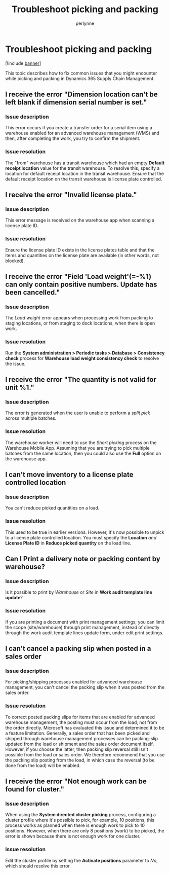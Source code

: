 ﻿---
# required metadata

title: Troubleshoot picking and packing
description: This topic describes how to fix common issues that you might encounter while picking and packing in Dynamics 365 Supply Chain Management.
author: perlynne
manager: tfehr
ms.date: 10/19/2020
ms.topic: article
ms.prod: 
ms.service: dynamics-ax-applications
ms.technology: 

# optional metadata

ms.search.form: 
# ROBOTS: 
audience: Application user
# ms.devlang: 
ms.reviewer: kamaybac
ms.search.scope: Core, Operations
# ms.tgt_pltfrm: 
ms.custom: 
ms.assetid: 
ms.search.region: Global
# ms.search.industry: 
ms.author: perlynne
ms.search.validFrom: 2020-10-19
ms.dyn365.ops.version: 10.0.15
---

# Troubleshoot picking and packing

[!include [banner](../includes/banner.md)]

This topic describes how to fix common issues that you might encounter while picking and packing in Dynamics 365 Supply Chain Management.

## I receive the error "Dimension location can't be left blank if dimension serial number is set."

### Issue description

This error occurs if you create a transfer order for a serial item using a warehouse enabled for an advanced warehouse management (WMS) and then, after completing the work, you try to confirm the shipment.

### Issue resolution

The "from" warehouse has a transit warehouse which had an empty **Default receipt location** value for the transit warehouse. To resolve this, specify a location for default receipt location in the transit warehouse. Ensure that the default receipt location on the transit warehouse is license plate controlled.

## I receive the error "Invalid license plate."

### Issue description

This error message is received on the warehouse app when scanning a license plate ID.

### Issue resolution

Ensure the license plate ID exists in the license plates table and that the items and quantities on the license plate are available (in other words, not blocked).

## I receive the error "Field 'Load weight'(=-%1) can only contain positive numbers. Update has been cancelled."

### Issue description

The *Load weight* error appears when processing work from packing to staging locations, or from staging to dock locations, when there is open work.

### Issue resolution

Run the **System administration \> Periodic tasks \> Database \> Consistency check** process for **Warehouse load weight consistency check** to resolve the issue.

## I receive the error "The quantity is not valid for unit %1."

### Issue description

The error is generated when the user is unable to perform a *split pick* across multiple batches.

### Issue resolution

The warehouse worker will need to use the *Short picking* process on the Warehouse Mobile App. Assuming that you are trying to pick multiple batches from the same location, then you could also use the **Full** option on the warehouse app.

## I can't move inventory to a license plate controlled location

### Issue description

You can't reduce picked quantities on a load.

### Issue resolution

This used to be true in earlier versions. However, it's now possible to unpick to a license plate controlled location. You must specify the **Location** *and* **License Plate ID** in **Reduce picked quantity** on the load line.

## Can I Print a delivery note or packing content by warehouse?

### Issue description

Is it possible to print by *Warehouse* or *Site* in **Work audit template line update**?

### Issue resolution

If you are printing a document with print management settings; you can limit the scope (site/warehouse) through print management, instead of directly through the work audit template lines update form, under edit print settings.

## I can't cancel a packing slip when posted in a sales order

### Issue description

For picking/shipping processes enabled for advanced warehouse management, you can't cancel the packing slip when it was posted from the sales order.

### Issue resolution

To correct posted packing slips for items that are enabled for advanced warehouse management, the posting must occur from the load, not from the order directly. Microsoft has evaluated this issue and determined it to be a feature limitation. Generally, a sales order that has been picked and shipped through warehouse management processes can be packing-slip updated from the load or shipment and the sales order document itself. However, if you choose the latter, then packing slip reversal still isn't possible from the load or sales order. We therefore recommend that you use the packing slip posting from the load, in which case the reversal (to be done from the load) will be enabled.

## I receive the error "Not enough work can be found for cluster."

### Issue description

When using the **System directed cluster picking** process, configuring a cluster profile where it's possible to pick, for example, 10 positions, this process works as planned when there is enough work to pick to 10 positions. However, when there are only 8 positions (work) to be picked, the error is shown because there is not enough work for one cluster.

### Issue resolution

Edit the cluster profile by setting the **Activate positions** parameter to *No*, which should resolve this error.
